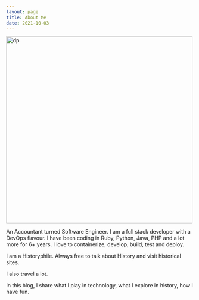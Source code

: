 ```yaml
---
layout: page
title: About Me
date: 2021-10-03
---
```


<img src="{{ site.url }}/assets/thanjavur.jpg" alt="dp" class="inline" height=500/>

An Accountant turned Software Engineer. I am a full stack developer with a DevOps flavour. I have been coding in Ruby, Python, Java, PHP and a lot more for 6+ years. I love to containerize, develop, build, test and deploy. 

I am a Historyphile. Always free to talk about History and visit historical sites.

I also travel a lot.

In this blog, I share what I play in technology, what I explore in history, how I have fun.
